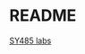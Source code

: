# README

[SY485 labs](../../Course%20Documents/SY485%20CYBER%20CRIME%20INVESTIGATIONS/Lab_exercises)
